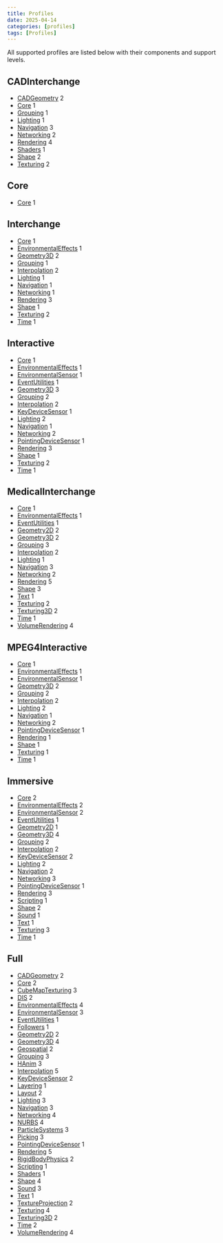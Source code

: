 ```yaml
---
title: Profiles
date: 2025-04-14
categories: [profiles]
tags: [Profiles]
---
```

All supported profiles are listed below with their components and support levels.

## CADInterchange

- [CADGeometry](/x_ite/components/overview/#cadgeometry) 2
- [Core](/x_ite/components/overview/#core) 1
- [Grouping](/x_ite/components/overview/#grouping) 1
- [Lighting](/x_ite/components/overview/#lighting) 1
- [Navigation](/x_ite/components/overview/#navigation) 3
- [Networking](/x_ite/components/overview/#networking) 2
- [Rendering](/x_ite/components/overview/#rendering) 4
- [Shaders](/x_ite/components/overview/#shaders) 1
- [Shape](/x_ite/components/overview/#shape) 2
- [Texturing](/x_ite/components/overview/#texturing) 2

## Core

- [Core](/x_ite/components/overview/#core) 1

## Interchange

- [Core](/x_ite/components/overview/#core) 1
- [EnvironmentalEffects](/x_ite/components/overview/#environmentaleffects) 1
- [Geometry3D](/x_ite/components/overview/#geometry3d) 2
- [Grouping](/x_ite/components/overview/#grouping) 1
- [Interpolation](/x_ite/components/overview/#interpolation) 2
- [Lighting](/x_ite/components/overview/#lighting) 1
- [Navigation](/x_ite/components/overview/#navigation) 1
- [Networking](/x_ite/components/overview/#networking) 1
- [Rendering](/x_ite/components/overview/#rendering) 3
- [Shape](/x_ite/components/overview/#shape) 1
- [Texturing](/x_ite/components/overview/#texturing) 2
- [Time](/x_ite/components/overview/#time) 1

## Interactive

- [Core](/x_ite/components/overview/#core) 1
- [EnvironmentalEffects](/x_ite/components/overview/#environmentaleffects) 1
- [EnvironmentalSensor](/x_ite/components/overview/#environmentalsensor) 1
- [EventUtilities](/x_ite/components/overview/#eventutilities) 1
- [Geometry3D](/x_ite/components/overview/#geometry3d) 3
- [Grouping](/x_ite/components/overview/#grouping) 2
- [Interpolation](/x_ite/components/overview/#interpolation) 2
- [KeyDeviceSensor](/x_ite/components/overview/#keydevicesensor) 1
- [Lighting](/x_ite/components/overview/#lighting) 2
- [Navigation](/x_ite/components/overview/#navigation) 1
- [Networking](/x_ite/components/overview/#networking) 2
- [PointingDeviceSensor](/x_ite/components/overview/#pointingdevicesensor) 1
- [Rendering](/x_ite/components/overview/#rendering) 3
- [Shape](/x_ite/components/overview/#shape) 1
- [Texturing](/x_ite/components/overview/#texturing) 2
- [Time](/x_ite/components/overview/#time) 1

## MedicalInterchange

- [Core](/x_ite/components/overview/#core) 1
- [EnvironmentalEffects](/x_ite/components/overview/#environmentaleffects) 1
- [EventUtilities](/x_ite/components/overview/#eventutilities) 1
- [Geometry2D](/x_ite/components/overview/#geometry2d) 2
- [Geometry3D](/x_ite/components/overview/#geometry3d) 2
- [Grouping](/x_ite/components/overview/#grouping) 3
- [Interpolation](/x_ite/components/overview/#interpolation) 2
- [Lighting](/x_ite/components/overview/#lighting) 1
- [Navigation](/x_ite/components/overview/#navigation) 3
- [Networking](/x_ite/components/overview/#networking) 2
- [Rendering](/x_ite/components/overview/#rendering) 5
- [Shape](/x_ite/components/overview/#shape) 3
- [Text](/x_ite/components/overview/#text) 1
- [Texturing](/x_ite/components/overview/#texturing) 2
- [Texturing3D](/x_ite/components/overview/#texturing3d) 2
- [Time](/x_ite/components/overview/#time) 1
- [VolumeRendering](/x_ite/components/overview/#volumerendering) 4

## MPEG4Interactive

- [Core](/x_ite/components/overview/#core) 1
- [EnvironmentalEffects](/x_ite/components/overview/#environmentaleffects) 1
- [EnvironmentalSensor](/x_ite/components/overview/#environmentalsensor) 1
- [Geometry3D](/x_ite/components/overview/#geometry3D) 2
- [Grouping](/x_ite/components/overview/#grouping) 2
- [Interpolation](/x_ite/components/overview/#interpolation) 2
- [Lighting](/x_ite/components/overview/#lighting) 2
- [Navigation](/x_ite/components/overview/#navigation) 1
- [Networking](/x_ite/components/overview/#networking) 2
- [PointingDeviceSensor](/x_ite/components/overview/#pointingdevicesensor) 1
- [Rendering](/x_ite/components/overview/#rendering) 1
- [Shape](/x_ite/components/overview/#shape) 1
- [Texturing](/x_ite/components/overview/#texturing) 1
- [Time](/x_ite/components/overview/#time) 1

## Immersive

- [Core](/x_ite/components/overview/#core) 2
- [EnvironmentalEffects](/x_ite/components/overview/#environmentaleffects) 2
- [EnvironmentalSensor](/x_ite/components/overview/#environmentalsensor) 2
- [EventUtilities](/x_ite/components/overview/#eventutilities) 1
- [Geometry2D](/x_ite/components/overview/#geometry2d) 1
- [Geometry3D](/x_ite/components/overview/#geometry3d) 4
- [Grouping](/x_ite/components/overview/#grouping) 2
- [Interpolation](/x_ite/components/overview/#interpolation) 2
- [KeyDeviceSensor](/x_ite/components/overview/#keydevicesensor) 2
- [Lighting](/x_ite/components/overview/#lighting) 2
- [Navigation](/x_ite/components/overview/#navigation) 2
- [Networking](/x_ite/components/overview/#networking) 3
- [PointingDeviceSensor](/x_ite/components/overview/#pointingdevicesensor) 1
- [Rendering](/x_ite/components/overview/#rendering) 3
- [Scripting](/x_ite/components/overview/#scripting) 1
- [Shape](/x_ite/components/overview/#shape) 2
- [Sound](/x_ite/components/overview/#sound) 1
- [Text](/x_ite/components/overview/#text) 1
- [Texturing](/x_ite/components/overview/#texturing) 3
- [Time](/x_ite/components/overview/#time) 1

## Full

- [CADGeometry](/x_ite/components/overview/#cadgeometry) 2
- [Core](/x_ite/components/overview/#core) 2
- [CubeMapTexturing](/x_ite/components/overview/#cubemaptexturing) 3
- [DIS](/x_ite/components/overview/#dis) 2
- [EnvironmentalEffects](/x_ite/components/overview/#environmentaleffects) 4
- [EnvironmentalSensor](/x_ite/components/overview/#environmentalsensor) 3
- [EventUtilities](/x_ite/components/overview/#eventutilities) 1
- [Followers](/x_ite/components/overview/#followers) 1
- [Geometry2D](/x_ite/components/overview/#geometry2d) 2
- [Geometry3D](/x_ite/components/overview/#geometry3d) 4
- [Geospatial](/x_ite/components/overview/#geospatial) 2
- [Grouping](/x_ite/components/overview/#grouping) 3
- [HAnim](/x_ite/components/overview/#hanim) 3
- [Interpolation](/x_ite/components/overview/#interpolation) 5
- [KeyDeviceSensor](/x_ite/components/overview/#keydevicesensor) 2
- [Layering](/x_ite/components/overview/#layering) 1
- [Layout](/x_ite/components/overview/#layout) 2
- [Lighting](/x_ite/components/overview/#lighting) 3
- [Navigation](/x_ite/components/overview/#navigation) 3
- [Networking](/x_ite/components/overview/#networking) 4
- [NURBS](/x_ite/components/overview/#nurbs) 4
- [ParticleSystems](/x_ite/components/overview/#particlesystems) 3
- [Picking](/x_ite/components/overview/#picking) 3
- [PointingDeviceSensor](/x_ite/components/overview/#pointingdevicesensor) 1
- [Rendering](/x_ite/components/overview/#rendering) 5
- [RigidBodyPhysics](/x_ite/components/overview/#rigidbodyphysics) 2
- [Scripting](/x_ite/components/overview/#scripting) 1
- [Shaders](/x_ite/components/overview/#shaders) 1
- [Shape](/x_ite/components/overview/#shape) 4
- [Sound](/x_ite/components/overview/#sound) 3
- [Text](/x_ite/components/overview/#text) 1
- [TextureProjection](/x_ite/components/overview/#textureprojection) 2
- [Texturing](/x_ite/components/overview/#texturing) 4
- [Texturing3D](/x_ite/components/overview/#texturing3d) 2
- [Time](/x_ite/components/overview/#time) 2
- [VolumeRendering](/x_ite/components/overview/#volumerendering) 4
